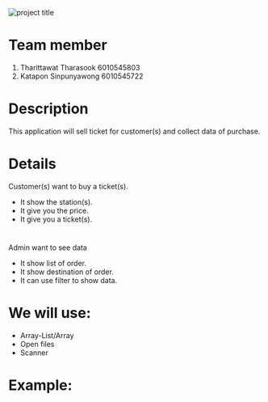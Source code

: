 ![project title](https://user-images.githubusercontent.com/32285642/32407019-aeb525e4-c1b4-11e7-9eff-3cf934f9f270.png)

# Team member
 1. Tharittawat Tharasook 6010545803
 2. Katapon Sinpunyawong 6010545722
# Description
This application will sell ticket for customer(s) and collect data of purchase.
# Details
Customer(s) want to buy a ticket(s).
 - It show the station(s).
 - It give you the price.
 - It give you a ticket(s).
# 
Admin want to see data
 - It show list of order.
 - It show destination of order.
 - It can use filter to show data.
# We will use:
 - Array-List/Array
 - Open files
 - Scanner
# Example:

